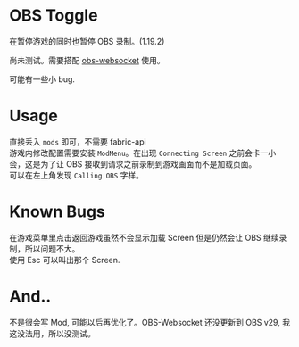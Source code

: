 # OBS Toggle

在暂停游戏的同时也暂停 OBS 录制。(1.19.2)

尚未测试。需要搭配 [obs-websocket](https://github.com/obsproject/obs-websocket) 使用。

可能有一些小 bug.

# Usage

直接丢入 `mods` 即可，不需要 fabric-api  
游戏内修改配置需要安装 `ModMenu`。在出现 `Connecting Screen` 之前会卡一小会，这是为了让 OBS 接收到请求之前录制到游戏画面而不是加载页面。  
可以在左上角发现 `Calling OBS` 字样。

# Known Bugs

在游戏菜单里点击返回游戏虽然不会显示加载 Screen 但是仍然会让 OBS 继续录制，所以问题不大。  
使用 Esc 可以叫出那个 Screen.

# And..

不是很会写 Mod, 可能以后再优化了。OBS-Websocket 还没更新到 OBS v29, 我这没法用，所以没测试。